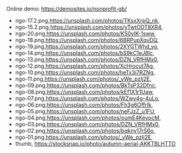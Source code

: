 Online demo: https://demosites.io/nonprofit-gb/



- ngo-17.2.png,https://unsplash.com/photos/TKsxXrpQ_nk,
- ngo-15.2.png,https://unsplash.com/photos/yTwtODT8XR4,
- ngo-20.png,https://unsplash.com/photos/K50yIK-1sww,
- ngo-18.png,https://unsplash.com/photos/6BRPupXqvDQ,
- ngo-19.png,https://unsplash.com/photos/2XYGTWhd_vo,
- ngo-14.png,https://unsplash.com/photos/bS9kC1eJ8lc,
- ngo-13.png,https://unsplash.com/photos/DZN_VRfHMx0,
- ngo-12.png,https://unsplash.com/photos/XcHrocut7Ag,
- ngo-10.png,https://unsplash.com/photos/heTx3i7RZNg,
- ngo-11.png,https://unsplash.com/photos/_yWe_pzIj2E,
- ngo-09.png,https://unsplash.com/photos/BkTsP32Dfnc,
- ngo-08.png,https://unsplash.com/photos/kEf1X1r1Uaw,
- ngo-07.png,https://unsplash.com/photos/WZwv4g-4uLo,
- ngo-06.png,https://unsplash.com/photos/Fh3g6OffrIk,
- ngo-05.png,https://unsplash.com/photos/neFJzZ_u1FU,
- ngo-04.png,https://unsplash.com/photos/oumE4KeypcM,
- ngo-03.png,https://unsplash.com/photos/DZN_VRfHMx0,
- ngo-02.png,https://unsplash.com/photos/bqkny17rS6o,
- ngo-01.png,https://unsplash.com/photos/_yWe_pzIj2E,
- thumb, https://stocksnap.io/photo/autumn-aerial-AKKTBLHTTO